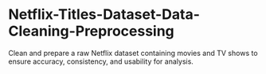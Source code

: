 # Netflix-Titles-Dataset-Data-Cleaning-Preprocessing
Clean and prepare a raw Netflix dataset containing movies and TV shows to ensure accuracy, consistency, and usability for analysis.
